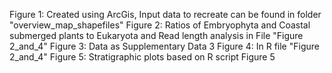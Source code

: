 Figure 1: Created using ArcGis, Input data to recreate can be found in folder "overview_map_shapefiles"
Figure 2: Ratios of Embryophyta and Coastal submerged plants to Eukaryota and Read length analysis in File "Figure 2_and_4"
Figure 3: Data as Supplementary Data 3
Figure 4: In R file "Figure 2_and_4"
Figure 5: Stratigraphic plots based on R script Figure 5
